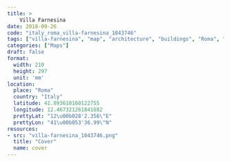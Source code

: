 ```yaml
---
title: > 
    Villa Farnesina
date: 2018-09-26
code: "italy_roma_villa-farnesina_1043746"
tags: ["villa-farnesina", "map", "architecture", "buildings", "Roma", "Italy"]
categories: ["Maps"]
draft: false
format:
  width: 210
  height: 297
  unit: 'mm'
location:
  place: "Roma"
  country: "Italy"
  latitude: 41.893610160122755
  longitude: 12.467321261841882
  prettyLat: "12\u00b028'2.356\"E"
  prettyLon: "41\u00b053'36.99\"N"
resources:
- src: "villa-farnesina_1043746.png"
  title: "Cover"
  name: cover
---
```

